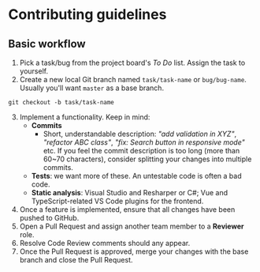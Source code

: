 # Contributing guidelines

## Basic workflow
1. Pick a task/bug from the project board's *To Do* list. Assign the task to yourself.
2. Create a new local Git branch named `task/task-name` or `bug/bug-name`. Usually you'll want `master` as a base branch.
```
git checkout -b task/task-name
```
3. Implement a functionality. Keep in mind:
    - **Commits**
        - Short, understandable description: *"add validation in XYZ"*, *"refactor ABC class"*, *"fix: Search button in responsive mode"* etc. If you feel the commit description is too long (more than 60~70 characters), consider splitting your changes into multiple commits.
    - **Tests**: we want more of these. An untestable code is often a bad code.
    - **Static analysis**: Visual Studio and Resharper or C#; Vue and TypeScript-related VS Code plugins for the frontend.
4. Once a feature is implemented, ensure that all changes have been pushed to GitHub.
5. Open a Pull Request and assign another team member to a **Reviewer** role.
6. Resolve Code Review comments should any appear.
7. Once the Pull Request is approved, merge your changes with the base branch and close the Pull Request.

